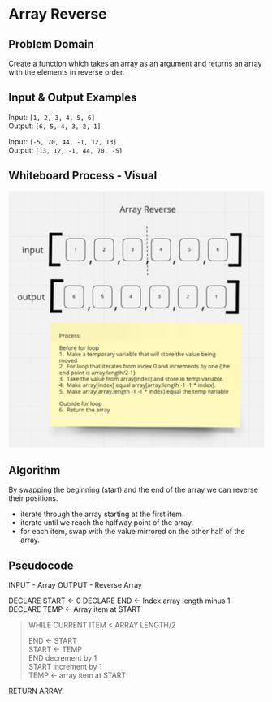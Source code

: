 # Array Reverse

## Problem Domain

Create a function which takes an array as an argument and returns an array with the elements in reverse order.

## Input & Output Examples

Input: `[1, 2, 3, 4, 5, 6]`\
Output: `[6, 5, 4, 3, 2, 1]`

Input: `[-5, 70, 44, -1, 12, 13]`\
Output: `[13, 12, -1, 44, 70, -5]`

## Whiteboard Process - Visual

![Array Reverse](./array-reverse.png)

## Algorithm

By swapping the beginning (start) and the end of the array we can reverse their positions.

- iterate through the array starting at the first item.
- iterate until we reach the halfway point of the array.
- for each item, swap with the value mirrored on the other half of the array.

## Pseudocode

INPUT - Array
OUTPUT - Reverse Array

DECLARE START <- 0
DECLARE END <- Index array length minus 1\
DECLARE TEMP <- Array item at START

>WHILE CURRENT ITEM < ARRAY LENGTH/2
>
  >END <- START\
  >START <- TEMP\
  >END decrement by 1\
  >START increment by 1\
  >TEMP <- array item at START

RETURN ARRAY
